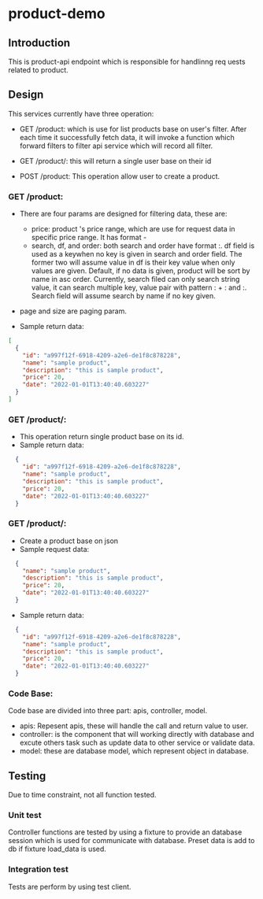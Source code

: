 # product-demo

## Introduction 
This is product-api endpoint which is responsible for handlinng req uests 
related to product. 

## Design
This services currently have three operation:
- GET /product: which is use for list products base on user's filter. After
  each time it successfully fetch data, it will invoke a function which 
  forward filters to filter api service which will record all filter.

- GET /product/<id>: this will return a single user base on their id
- POST /product: This operation allow user to create a product.

### GET /product:
-   There are four params are designed for filtering data, these are:
    +   price: product 's price range, which are use for request data in specific
        price range. It has format <min-value>-<max-value>
    +   search, df, and order: both search and order have format <key>:<value>.
        df field is used as a keywhen no key is given in search and order field.
        The former two will assume value in df is their key value when only values
        are given. Default, if no data is given, product will be sort by name in asc order.
        Currently, search filed can only search string value, it can search multiple key,
        value pair with pattern <key1>:<value1> + <key2>:<value2> and <value1>:<value2>.
        Search field will assume search by name if no key given.
-   page and size are paging param.

-   Sample return data:
```json
[
  {
    "id": "a997f12f-6918-4209-a2e6-de1f8c878228",
    "name": "sample product",
    "description": "this is sample product",
    "price": 20,
    "date": "2022-01-01T13:40:40.603227"
  }
]
```

### GET /product/<id>:
-   This operation return single product base on its id.
-   Sample return data:
```json
  {
    "id": "a997f12f-6918-4209-a2e6-de1f8c878228",
    "name": "sample product",
    "description": "this is sample product",
    "price": 20,
    "date": "2022-01-01T13:40:40.603227"
  }
```
### GET /product/<id>:
-   Create a product base on json
-   Sample request data:
```json
  {
    "name": "sample product",
    "description": "this is sample product",
    "price": 20,
    "date": "2022-01-01T13:40:40.603227"
  }
```
-   Sample return data:
```json
  {
    "id": "a997f12f-6918-4209-a2e6-de1f8c878228",
    "name": "sample product",
    "description": "this is sample product",
    "price": 20,
    "date": "2022-01-01T13:40:40.603227"
  }
```
### Code Base:
Code base are divided into three part: apis, controller, model.
-   apis: Repesent apis, these will handle the call and return value to user.
-   controller: is the component that will working directly with database and excute
    others task such as update data to other service or validate data.
-   model: these are database model, which represent object in database. 

## Testing 
Due to time constraint, not all function tested.
### Unit test
Controller functions are tested by using a fixture to provide an database
session which is used for communicate with database. Preset data is add 
to db if fixture load_data is used.

### Integration test
Tests are perform by using test client.
